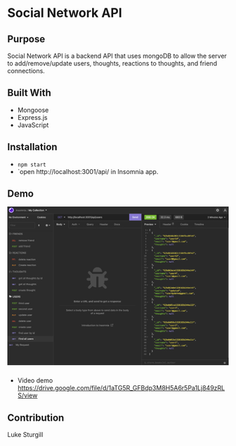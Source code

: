 # Social Network API

## Purpose
Social Network API is a backend API that uses mongoDB to allow the server to add/remove/update users, thoughts, reactions to thoughts, and friend connections.

## Built With
* Mongoose
* Express.js
* JavaScript

## Installation 
* `npm start`
* `open http://localhost:3001/api/ in Insomnia app.

## Demo
![Application screenshot](https://github.com/Lukesturgill/social-network-api/blob/main/assets/insomniascreen.png?raw=true)

###
* Video demo
https://drive.google.com/file/d/1aTG5R_GFBdp3M8H5A6r5Pa1Lj849zRLS/view


## Contribution
Luke Sturgill
